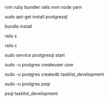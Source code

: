 <!-- Устанавливаем необходимое -->
<!-- список необходимого: -->
rvm
ruby
bundler
rails
nvm
node 
yarn

sudo apt-get install postgresql 
<!-- Устанавливаем gems -->
bundle install
<!-- запуск -->
rails s
<!-- Чтобы открыть консоль -->
rails c
<!-- Запускаем postgres сервер -->
sudo service postgresql start
<!-- Создаем юзера -->
sudo -u postgres createuser user
<!-- Создаем базу данных -->
sudo -u postgres createdb tasklist_development
<!-- Зайти в базу данных psql -->
sudo -u postgres psql

psql tasklist_development